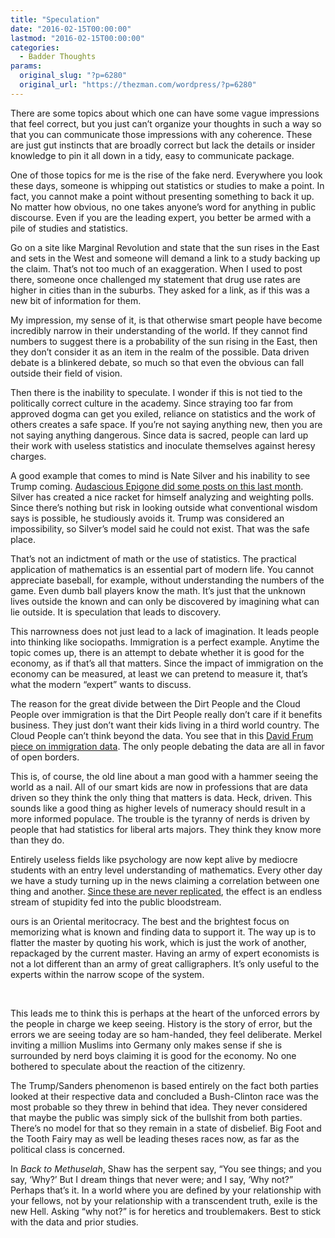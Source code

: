 ```yaml
---
title: "Speculation"
date: "2016-02-15T00:00:00"
lastmod: "2016-02-15T00:00:00"
categories:
  - Badder Thoughts
params:
  original_slug: "?p=6280"
  original_url: "https://thezman.com/wordpress/?p=6280"
---
```


There are some topics about which one can have some vague impressions
that feel correct, but you just can’t organize your thoughts in such a
way so that you can communicate those impressions with any coherence.
These are just gut instincts that are broadly correct but lack the
details or insider knowledge to pin it all down in a tidy, easy to
communicate package.

One of those topics for me is the rise of the fake nerd. Everywhere you
look these days, someone is whipping out statistics or studies to make a
point. In fact, you cannot make a point without presenting something to
back it up. No matter how obvious, no one takes anyone’s word for
anything in public discourse. Even if you are the leading expert, you
better be armed with a pile of studies and statistics.

Go on a site like Marginal Revolution and state that the sun rises in
the East and sets in the West and someone will demand a link to a study
backing up the claim. That’s not too much of an exaggeration. When I
used to post there, someone once challenged my statement that drug use
rates are higher in cities than in the suburbs. They asked for a link,
as if this was a new bit of information for them.

My impression, my sense of it, is that otherwise smart people have
become incredibly narrow in their understanding of the world. If they
cannot find numbers to suggest there is a probability of the sun rising
in the East, then they don’t consider it as an item in the realm of the
possible. Data driven debate is a blinkered debate, so much so that even
the obvious can fall outside their field of vision.

Then there is the inability to speculate. I wonder if this is not tied
to the politically correct culture in the academy. Since straying too
far from approved dogma can get you exiled, reliance on statistics and
the work of others creates a safe space. If you’re not saying anything
new, then you are not saying anything dangerous. Since data is sacred,
people can lard up their work with useless statistics and inoculate
themselves against heresy charges.

A good example that comes to mind is Nate Silver and his inability to
see Trump coming. [Audascious Epigone did some posts on this last
month](http://anepigone.blogspot.com/2016/01/nate-silvers-shifting-line.html).
Silver has created a nice racket for himself analyzing and weighting
polls. Since there’s nothing but risk in looking outside what
conventional wisdom says is possible, he studiously avoids it. Trump was
considered an impossibility, so Silver’s model said he could not exist.
That was the safe place.

That’s not an indictment of math or the use of statistics. The practical
application of mathematics is an essential part of modern life. You
cannot appreciate baseball, for example, without understanding the
numbers of the game. Even dumb ball players know the math. It’s just
that the unknown lives outside the known and can only be discovered by
imagining what can lie outside. It is speculation that leads to
discovery.

This narrowness does not just lead to a lack of imagination. It leads
people into thinking like sociopaths. Immigration is a perfect example.
Anytime the topic comes up, there is an attempt to debate whether it is
good for the economy, as if that’s all that matters. Since the impact of
immigration on the economy can be measured, at least we can pretend to
measure it, that’s what the modern “expert” wants to discuss.

The reason for the great divide between the Dirt People and the Cloud
People over immigration is that the Dirt People really don’t care if it
benefits business. They just don’t want their kids living in a third
world country. The Cloud People can’t think beyond the data. You see
that in this [David Frum piece on immigration
data](http://www.theatlantic.com/politics/archive/2016/01/the-great-immigration-data-debate/424230/).
The only people debating the data are all in favor of open borders.

This is, of course, the old line about a man good with a hammer seeing
the world as a nail. All of our smart kids are now in professions that
are data driven so they think the only thing that matters is data. Heck,
driven. This sounds like a good thing as higher levels of numeracy
should result in a more informed populace. The trouble is the tyranny of
nerds is driven by people that had statistics for liberal arts majors.
They think they know more than they do.

Entirely useless fields like psychology are now kept alive by mediocre
students with an entry level understanding of mathematics. Every other
day we have a study turning up in the news claiming a correlation
between one thing and another. [Since these are never
replicated](http://www.nature.com/news/over-half-of-psychology-studies-fail-reproducibility-test-1.18248),
the effect is an endless stream of stupidity fed into the public
bloodstream.

ours is an Oriental meritocracy. The best and the brightest focus on
memorizing what is known and finding data to support it. The way up is
to flatter the master by quoting his work, which is just the work of
another, repackaged by the current master. Having an army of expert
economists is not a lot different than an army of great calligraphers.
It’s only useful to the experts within the narrow scope of the system.

 

This leads me to think this is perhaps at the heart of the unforced
errors by the people in charge we keep seeing. History is the story of
error, but the errors we are seeing today are so ham-handed, they feel
deliberate. Merkel inviting a million Muslims into Germany only makes
sense if she is surrounded by nerd boys claiming it is good for the
economy. No one bothered to speculate about the reaction of the
citizenry.

The Trump/Sanders phenomenon is based entirely on the fact both parties
looked at their respective data and concluded a Bush-Clinton race was
the most probable so they threw in behind that idea. They never
considered that maybe the public was simply sick of the bullshit from
both parties. There’s no model for that so they remain in a state of
disbelief. Big Foot and the Tooth Fairy may as well be leading theses
races now, as far as the political class is concerned.

In *Back to Methuselah*, Shaw has the serpent say, “You see things; and
you say, ‘Why?’ But I dream things that never were; and I say, ‘Why
not?” Perhaps that’s it. In a world where you are defined by your
relationship with your fellows, not by your relationship with a
transcendent truth, exile is the new Hell. Asking “why not?” is for
heretics and troublemakers. Best to stick with the data and prior
studies.
